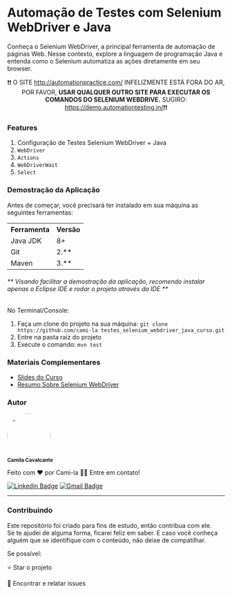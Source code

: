 <h1>Automação de Testes com Selenium WebDriver e Java</h1>

<p>Conheça o Selenium WebDriver, a principal ferramenta de automação de páginas Web. Nesse contexto, explore a linguagem de programação Java e entenda como o Selenium automatiza as ações diretamente em seu browser.</p>

<p align="center">❗❗ O SITE <a href="http://automationpractice.com/">http://automationpractice.com/</a> INFELIZMENTE ESTÁ FORA DO AR, POR FAVOR, <strong>USAR QUALQUER OUTRO SITE PARA EXECUTAR OS COMANDOS DO SELENIUM WEBDRIVE.</strong> SUGIRO: <a href="https://demo.automationtesting.in/">https://demo.automationtesting.in/</a>❗❗</p>

<h3>Features</h3>
<ol>
	<li>Configuração de Testes Selenium WebDriver + Java</li>
	<li><code>WebDriver</code></li>
	<li><code>Actions</code></li>
	<li><code>WebDriverWait</code></li>
	<li><code>Select</code></li>
</ol>

<h3>Demostração da Aplicação</h3>
<p>Antes de começar, você precisará ter instalado em sua máquina as seguintes ferramentas:</p>
<table>
<tr>
	<th>Ferramenta</th>
	<th>Versão</th>
</tr>
<tr>
	<td>Java JDK</td>
	<td>8+</td>
</tr>
<tr>
	<td>Git</td>
	<td>2.**</td>
</tr>
<tr>
	<td>Maven</td>
	<td>3.**</td>
</tr>
</table>
<h6>** Visando facilitar a demostração da aplicação, recomendo instalar apenas o Eclipse IDE e rodar o projeto através da IDE **</h6>

No Terminal/Console:
<ol>
	<li>Faça um clone do projeto na sua máquina: <code>git clone https://github.com/cami-la testes_selenium_webdriver_java_curso.git</code></li>
	<li>Entre na pasta raiz do projeto</li> 
	<li>Execute o comando: <code>mvn test</code></li>
</ol>

<h3>Materiais Complementares</h3>
<ul>
	<li>
	<a href="https://docs.google.com/presentation/d/1POeM05jvjA5vdeVaW8xkaJ-VT1Waa1uM/edit?usp=sharing&ouid=101340348592910912358&rtpof=true&sd=true">Slides do Curso</a>
	</li>
	<li>
	<a href="https://gist.github.com/cami-la/119f7cb54b994ff44fda12f23e9689da">Resumo Sobre Selenium WebDriver</a>
	</li>
</ul>

<h3>Autor</h3>

<a href="https://www.linkedin.com/in/cami-la/">
 <img style="border-radius: 50%;" src="https://avatars.githubusercontent.com/u/64323124?v=4" width="100px;" alt=""/>
 <br />
 <sub><b>Camila Cavalcante</b></sub></a> <a href="https://www.instagram.com/camimi_la/" title="Instagram"></a>

Feito com ❤️ por Cami-la 👋🏽 Entre em contato!

[![Linkedin Badge](https://img.shields.io/badge/-Camila-blue?style=flat-square&logo=Linkedin&logoColor=white&link=https://www.linkedin.com/in/cami-la/)](https://www.linkedin.com/in/cami-la/)
[![Gmail Badge](https://img.shields.io/badge/-camiladsantoscavalcante@gmail.com-c14438?style=flat-square&logo=Gmail&logoColor=white&link=mailto:camiladsantoscavalcante@gmail.com)](mailto:camiladsantoscavalcante@gmail.com)
<hr>
<h3>Contribuindo</h3>

Este repositório foi criado para fins de estudo, então contribua com ele.<br>
Se te ajudei de alguma forma, ficarei feliz em saber. E caso você conheça alguém que se identifique com o conteúdo, não deixe de compatilhar.

Se possível:

⭐️  Star o projeto

🐛 Encontrar e relatar issues
